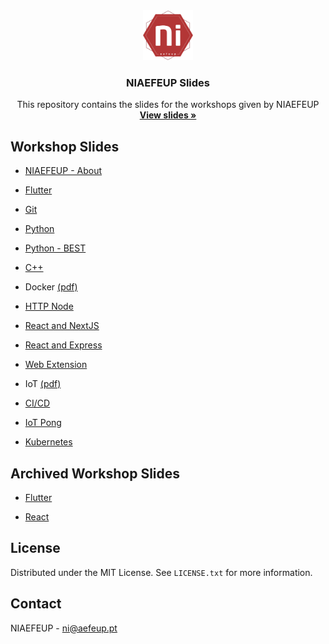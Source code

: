 <div align="center">
  <a href="https://github.com/niaefeup">
    <img src="logo.png" alt="Logo" width="80" height="80">
  </a>

  <h3 align="center">NIAEFEUP Slides</h3>

  <p align="center">
    This repository contains the slides for the workshops given by NIAEFEUP
    <br />
    <a href="https://niaefeup.github.io/slides"><strong>View slides »</strong></a>
    <br />
  </p>
</div>

## Workshop Slides

- [NIAEFEUP - About](https://niaefeup.github.io/slides/NIAEFEUP)

- [Flutter](https://niaefeup.github.io/slides/flutter-workshop)

- [Git](https://niaefeup.github.io/slides/git-workshop/ws-git-slides-2021)

- [Python](https://niaefeup.github.io/slides/python-workshop)

- [Python - BEST](https://niaefeup.github.io/slides/BEST_python_slides/slides)

- [C++](https://niaefeup.github.io/slides/CPP_Workshop)

- Docker [(pdf)](https://niaefeup.github.io/slides/docker-workshop/Docker%20workshop_juliane_marubayashi.pdf)

- [HTTP Node](https://niaefeup.github.io/slides/http-node-workshop)

- [React and NextJS](https://niaefeup.github.io/slides/react-nextjs-workshop)

- [React and Express](https://niaefeup.github.io/slides/react-express-workshop)

- [Web Extension](https://niaefeup.github.io/slides/web-extension)

- IoT [(pdf)](https://niaefeup.github.io/slides/iot-workshop/Workshop%20IoT.pdf)

- [CI/CD](https://niaefeup.github.io/slides/gh-actions-workshop)

- [IoT Pong](https://niaefeup.github.io/slides/iot-pong)

- [Kubernetes](https://niaefeup.github.io/slides/kubernetes-workshop)

## Archived Workshop Slides

- [Flutter](https://niaefeup.github.io/slides/uni-flutter-internal-workshop)

- [React](https://niaefeup.github.io/slides/react-workshop)

## License

Distributed under the MIT License. See `LICENSE.txt` for more information.

## Contact

NIAEFEUP - ni@aefeup.pt
